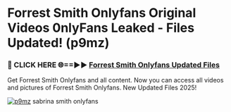 # Forrest Smith Onlyfans Original Videos 0nlyFans Leaked - Files Updated! (p9mz)

<h3>🔴 CLICK HERE 🌐==►► <a href="https://tinyurl.com/3hn5wdd3" rel="nofollow">Forrest Smith Onlyfans Updated Files</a></h3>

Get Forrest Smith Onlyfans and all content. Now you can access all videos and pictures of Forrest Smith Onlyfans. New Updated Files 2025!

[![p9mz](https://i.imgur.com/4HnBqBT.gif)](https://tinyurl.com/3hn5wdd3)
sabrina smith onlyfans